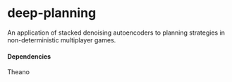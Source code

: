 deep-planning
=============

An application of stacked denoising autoencoders to planning strategies in non-deterministic multiplayer games.



#### Dependencies
Theano
